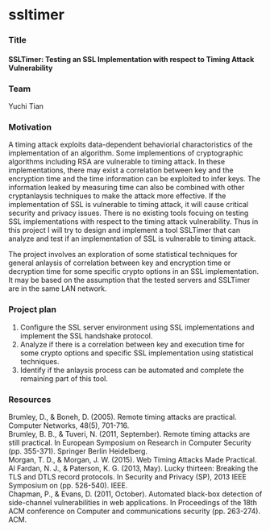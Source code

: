 # ssltimer

### Title
#### SSLTimer: Testing an SSL Implementation with respect to Timing Attack Vulnerability

### Team
Yuchi Tian  

### Motivation
A timing attack exploits data-dependent behaviorial charactoristics of the implementation of an algorithm. Some implementions of cryptographic algorithms including RSA are vulnerable to timing attack. In these implementations, there may exist a correlation between key and the encryption time and the time information can be exploited to infer keys. The information leaked by measuring time can also be combined with other cryptanlaysis techniques to make the attack more effective. If the implementation of SSL is vulnerable to timing attack, it will cause critical security and privacy issues. There is no existing tools focuing on testing SSL implementations with respect to the timing attack vulnerability. Thus in this project I will try to design and implement a tool SSLTimer that can analyze and test if an implementation of SSL is vulnerable to timing attack.   
  
The project involves an exploration of some statistical techniques for general anlaysis of correlation between key and encryption time or decryption time for some specific crypto options in an SSL implementation. It may be based on the assumption that the tested servers and SSLTimer are in the same LAN network.

### Project plan
1. Configure the SSL server environment using SSL implementations and implement the SSL handshake protocol.  
2. Analyze if there is a correlation between key and execution time for some crypto options and specific SSL implementation using statistical techniques.  
3. Identify if the anlaysis process can be automated and complete the remaining part of this tool.  

### Resources
Brumley, D., & Boneh, D. (2005). Remote timing attacks are practical. Computer Networks, 48(5), 701-716.  
Brumley, B. B., & Tuveri, N. (2011, September). Remote timing attacks are still practical. In European Symposium on Research in Computer Security (pp. 355-371). Springer Berlin Heidelberg.  
Morgan, T. D., & Morgan, J. W. (2015). Web Timing Attacks Made Practical.  
Al Fardan, N. J., & Paterson, K. G. (2013, May). Lucky thirteen: Breaking the TLS and DTLS record protocols. In Security and Privacy (SP), 2013 IEEE Symposium on (pp. 526-540). IEEE.  
Chapman, P., & Evans, D. (2011, October). Automated black-box detection of side-channel vulnerabilities in web applications. In Proceedings of the 18th ACM conference on Computer and communications security (pp. 263-274). ACM.  
